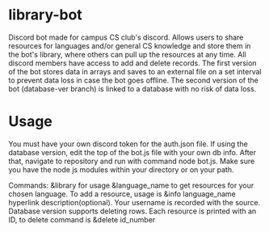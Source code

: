 # library-bot

Discord bot made for campus CS club's discord. Allows users to share resources for languages and/or general CS knowledge and store them in the bot's library, where others can pull up the resources at any time. All discord members have access to add and delete records. The first version of the bot stores data in arrays and saves to an external file on a set interval to prevent data loss in case the bot goes offline. The second version of the bot (database-ver branch) is linked to a database with no risk of data loss. 

# Usage 
You must have your own discord token for the auth.json file. If using the database version, edit the top of the bot.js file with your own db info. After that, navigate to repository and run with command node bot.js. Make sure you have the node js modules within your directory or on your path. 

Commands:
&library for usage
&language_name to get resources for your chosen language. 
To add a resource, usage is &info language_name hyperlink description(optional). Your username is recorded with the source. 
Database version supports deleting rows. Each resource is printed with an ID, to delete command is &delete id_number 
